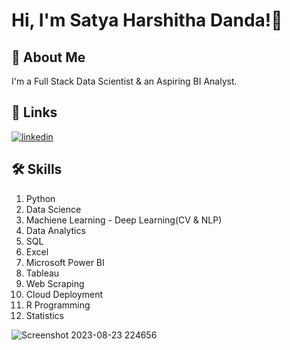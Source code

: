 
# Hi, I'm Satya Harshitha Danda!👋

## 🚀 About Me
I'm a Full Stack Data Scientist & an Aspiring BI Analyst.


## 🔗 Links
[![linkedin](https://img.shields.io/badge/linkedin-0A66C2?style=for-the-badge&logo=linkedin&logoColor=white)](https://www.linkedin.com/in/satya-harshitha-danda/)


## 🛠 Skills
1. Python
2. Data Science
3. Machiene Learning - Deep Learning(CV & NLP)
4. Data Analytics
5. SQL
6. Excel
7. Microsoft Power BI
8. Tableau
9. Web Scraping
10. Cloud Deployment
11. R Programming
12. Statistics
    
![Screenshot 2023-08-23 224656](https://github.com/SatyaHarshithaDanda/SatyaHarshithaDanda/assets/101806746/0543523a-77cb-446c-a04b-48664163792b)
